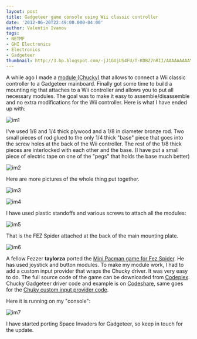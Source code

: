 ```yaml
---
layout: post
title: Gadgeteer game console using Wii classic controller
date: '2012-06-20T22:49:00.000-04:00'
author: Valentin Ivanov
tags:
- NETMF
- GHI Electronics
- Electronics
- Gadgeteer
thumbnail: http://3.bp.blogspot.com/-jJ1GUjUS4FU/T-KDBZ7nRII/AAAAAAAAAYM/YKs90a13wHI/s72-c/IMG_4287.JPG
---
```

A while ago I made a [module (Chucky)](https://www.breakcontinue.com/2011/10/chucky-module-for-microsoft-gadgeteer.html) that allows to connect a Wii classic controller to a Gadgeteer mainboard. Finally got some time to build a mounting rig that attaches to a Wii controller and allows you to put all necessary modules. The goal was to make it easy to assemble/disassemble and no extra modifications for the Wii controller. Here is what I have ended up with:

![im1](https://3.bp.blogspot.com/-jJ1GUjUS4FU/T-KDBZ7nRII/AAAAAAAAAYM/YKs90a13wHI/s1600/IMG_4287.JPG)

I've used 1/8 and 1/4 thick plywood and a 1/8 in diameter bronze rod. Two small pieces of rod glued to the only 1/4 thick "base" piece that goes into the screw holes at the back of the Wii controller. The rest of the 1/8 thick pieces are interlocked with each other and the base. (I have put a small piece of electric tape on one of the "pegs" that holds the base much better)

![im2](https://3.bp.blogspot.com/-03O5RIBLhpk/T-KDB29NTyI/AAAAAAAAAYU/CRXGJWOJ6Y4/s1600/IMG_4291.JPG)

Here are more pictures of the whole thing put together.

![im3](https://3.bp.blogspot.com/-q8TnTCCrjOA/T-KFAHFSU3I/AAAAAAAAAYc/-TJQ58K81Gw/s1600/IMG_4275.JPG)

![im4](https://3.bp.blogspot.com/-IxCNyEBoz90/T-KFFKd8VwI/AAAAAAAAAYk/Ar2M4ypBt2s/s1600/IMG_4273.JPG)

I have used plastic standoffs and various screws to attach all the modules:

![im5](https://3.bp.blogspot.com/-kbUGaJKwKQM/T-KFSokAleI/AAAAAAAAAYs/gWzj6w1idFU/s1600/IMG_4277.JPG)

That is the FEZ Spider attached at the back of the main mounting plate.

![im6](https://3.bp.blogspot.com/-LvcCUHtHKFw/T-KFZAelwOI/AAAAAAAAAY0/TvO6tenpSTw/s1600/IMG_4278.JPG)

A fellow Fezzer **taylorza** ported the [Mini Pacman game for Fez Spider](https://www.tinyclr.com/forum/topic?id=6907). He has used joystick and button modules. To make my module work, I had to add a custom input provider that wraps the Chucky driver. It was very easy to do. The full source code of the game can be downloaded from [Codeplex](https://chrismcstuff.codeplex.com/). Chucky Gadgeteer driver code and example is on [Codeshare](https://www.tinyclr.com/codeshare/entry/439), same goes for the [Chuky custom input provider code](https://www.tinyclr.com/codeshare/entry/440).

Here it is running on my "console":

![im7](https://1.bp.blogspot.com/-dyFYbr7y0Qs/T-KHzsjV7NI/AAAAAAAAAZA/FV9MN6NDoiI/s1600/IMG_4281.JPG)

I have started porting Space Invaders for Gadgeteer, so keep in touch for the update.